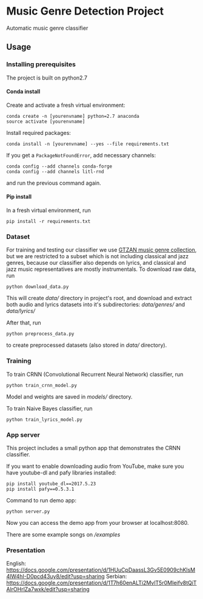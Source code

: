 # Music Genre Detection Project

Automatic music genre classifier

## Usage

### Installing prerequisites

The project is built on python2.7

#### Conda install

Create and activate a fresh virtual environment:

```shell
conda create -n [yourenvname] python=2.7 anaconda
source activate [yourenvname] 
```

Install required packages:

```shell
conda install -n [yourenvname] --yes --file requirements.txt
```

If you get a `PackageNotFoundError`, add necessary channels:

```shell
conda config --add channels conda-forge
conda config --add channels litl-rnd
```

and run the previous command again.

#### Pip install

In a fresh virtual environment, run

```shell
pip install -r requirements.txt
```

### Dataset

For training and testing our classifier we use [GTZAN music genre collection](http://marsyasweb.appspot.com/download/data_sets/), 
but we are restricted
to a subset which is not including classical and jazz genres, because our classifier
also depends on lyrics, and classical and jazz music representatives are mostly instrumentals.
To download raw data, run

```shell
python download_data.py
```

This will create _data/_ directory in project's root, and download and extract both audio and lyrics datasets
into it's subdirectories: _data/genres/_ and _data/lyrics/_

After that, run 

```shell
python preprocess_data.py
```

to create preprocessed datasets (also stored in _data/_ directory).

### Training

To train CRNN (Convolutional Recurrent Neural Network) classifier, run

```shell
python train_crnn_model.py
```

Model and weights are saved in _models/_ directory.

To train Naive Bayes classifier, run

```shell
python train_lyrics_model.py
```

### App server

This project includes a small python app that demonstrates the CRNN classifier.

If you want to enable downloading audio from YouTube, make sure you have youtube-dl and pafy libraries installed:

```shell
pip install youtube_dl==2017.5.23
pip install pafy==0.5.3.1
``` 

Command to run demo app:

```shell
python server.py
```

Now you can access the demo app from your browser at localhost:8080.

There are some example songs on _/examples_

### Presentation
English: https://docs.google.com/presentation/d/1HUuCpDaassL3Gv5E0909chKlsM4lW4hI-D0pcd43uy8/edit?usp=sharing
Serbian: https://docs.google.com/presentation/d/1T7h60enALTi2MvlT5r0MIeifv8tQiTAlrOHrlZa7wxk/edit?usp=sharing
